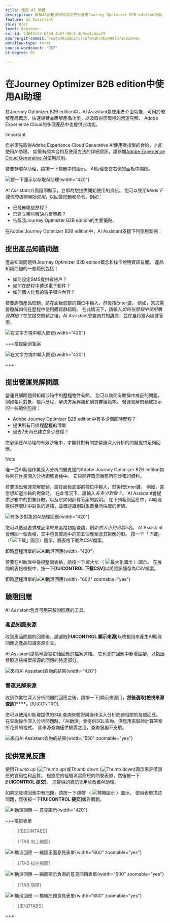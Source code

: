 ```yaml
---
title: 使用 AI 助理
description: 瞭解AI助理如何協助您充分運用Journey Optimizer B2B edition功能。
feature: AI Assistant
role: User
level: Beginner
exl-id: 2d642c34-6f6d-4a0f-98c5-4b9ea1cdaa29
source-git-commit: 4a54548ad061fc778fae3bc4b8499f3716850e4a
workflow-type: tm+mt
source-wordcount: '957'
ht-degree: 0%

---
```


# 在Journey Optimizer B2B edition中使用AI助理

在Journey Optimizer B2B edition中，AI Assistant是使用者介面功能，可用於瞭解產品概念、快速導覽並瞭解產品功能，以及取得您環境的營運見解。 Adobe Experience Cloud的多個產品中也提供此功能。

>[!IMPORTANT]
>
>您必須先取得Adobe Experience Cloud Generative AI使用者指南的合約，才能使用AI助理。 如需有關本合約及使用方法的詳細資訊，請參閱[Adobe Experience Cloud Generative AI使用准則](https://www.adobe.com/tw/legal/licenses-terms/adobe-dx-gen-ai-user-guidelines.html)。

若要存取AI助理，請按一下標題中的圖示。 AI助理會在右側的面板中開啟。

![按一下圖示以存取AI助理](./assets/ai-assistant-icon-displayed.png){width="420"}

AI Assistant介面隨即顯示，立即為您提供開始使用的資訊。 您可以使用&#x200B;_Ideas下提供的選項開始使用_，以回答問題和命令，例如：

* 已發佈哪些歷程？
* 已建立哪些解決方案興趣？
* 告訴我Journey Optimizer B2B edition的主要優點。

在Adobe Journey Optimizer B2B edition中，AI Assistant支援下列使用案例：

## 提出產品知識問題

產品知識問題與Journey Optimizer B2B edition概念和操作說明資訊有關。 產品知識問題的一些範例包括：

* 如何設定SMS提供者帳戶？
* 如何在歷程中傳送電子郵件？
* 如何個人化我的電子郵件內容？

若要詢問產品問題，請在面板底部的欄位中輸入，然後按Enter鍵。 例如，當您需要瞭解如何在歷程中使用購買群組時。 在此情況下，請輸入&#x200B;_如何在歷程中使用購買群組？_&#x200B;在您提交問題之後，AI Assistant會查詢其知識庫，並在幾秒鐘內編譯答案。

![在文字方塊中輸入問題](./assets/ai-assistant-ask-question.png){width="420"}

+++檢視範例答案

![在文字方塊中輸入問題](./assets/ai-assistant-product-answer.png){width="420"}

+++

## 提出營運見解問題

營運見解問題與組織沙箱中的歷程物件有關。 您可以詢問有關操作成品的問題，例如帳戶對象、帳戶歷程、解決方案興趣和購買群組範本。 營運見解問題或提示的一些範例包括：

* Adobe Journey Optimizer B2B edition中有多少個即時歷程？
* 提供所有已排程歷程的清單
* 過去7天內已建立多少歷程？

您必須在AI助理的有效沙箱中，才能針對有關您營運深入分析的問題提供足夠回應。

>[!NOTE]
>
>唯一受AI助理作業深入分析問題支援的Adobe Journey Optimizer B2B edition物件列在[作業深入分析網域表格](./ai-assistant-overview.md#operational-insights)中。 它只能存取您目前所在沙箱的資料。

若要提出營運見解問題，請在面板底部的欄位中輸入，然後按Enter鍵。 例如，當您想知道沙箱的對象時。 在此情況下，請輸入&#x200B;_有多少對象？_。  AI Assistant會提供沙箱中的對象計數，以及它如何計算答案的說明。 在下列範例回應中，AI助理提供存取UI中對象的連結，並概述識別對象數量所採取的步驟。

![有多少對象的AI助理回應](./assets/ai-assistant-insights-answer.png){width="420"}

您可以透過要求成品清單來追蹤初始查詢，例如&#x200B;_依大小列出前5名_。 AI Assistant會傳回一個表格，其中包含查詢中的前五個專案及其對應的ID。 按一下「_下載_」（「![下載」圖示](../assets/do-not-localize/icon-download.svg)）圖示，將表格下載為CSV檔案。

即時歷程清單的![AI助理回應](./assets/ai-assistant-artifacts-query.png){width="420"}

若要在AI助理中檢視整個表格，請按一下&#x200B;_最大化_ （ ![最大化圖示](../assets/do-not-localize/icon-maximize.svg) ）圖示。 在展開的表格檢視中，按一下&#x200B;**[!UICONTROL 下載CSV]**&#x200B;以將資訊儲存為CSV檔案。

即時歷程清單的![AI助理回應](./assets/ai-assistant-artifacts-maximize.png){width="600" zoomable="yes"}

## 驗證回應

AI Assistant包含可用來驗證回應的工具。

### 產品知識來源

收到產品問題的回應後，請選取&#x200B;**[!UICONTROL 顯示來源]**&#x200B;以檢視用來產生AI助理回應之產品知識來源引文。

AI Assistant提供可證實初始回應的檔案連結。 它也會在回應中新增註腳，以指出參照連結檔案來源的回應的特定部分。

![來自AI Assistant查詢的結果](./assets/ai-assistant-product-answer-sources.png){width="420"}

### 營運見解來源

收到作業性深入分析問題的回應之後，請按一下[顯示來源] ]**，然後選取[檢視來源查詢]****。**[!UICONTROL 

您可以使用AI助理提供的SQL查詢來驗證與操作深入分析問題相關的每個回應。 在查詢操作深入分析問題時，「AI助理」會提供SQL查詢，供您用來驗證計算答案所花費的程式。 此來源查詢僅供驗證之用，查詢服務不支援。

![來自AI Assistant查詢的結果](./assets/ai-assistant-artifacts-query-source.png){width="550" zoomable="yes"}

## 提供意見反應

使用&#x200B;_Thumb up_ (![Thumb up](../assets/do-not-localize/icon-thumb-up.svg))或&#x200B;_Thumb down_ (![Thumb down](../assets/do-not-localize/icon-thumb-down.svg))圖示來評價回應的實用性和品質。 根據您的經驗填寫簡短的問卷表單，然後按一下&#x200B;**[!UICONTROL 提交]**。 您提供的資訊會用於改善AI助理。

如果您發現回應中有問題，請按一下&#x200B;_標幟_ （ ![標幟圖示](../assets/do-not-localize/icon-flag.svg) ）圖示。 使用表單描述問題，然後按一下&#x200B;**[!UICONTROL 提交]**&#x200B;報告問題。

![AI助理回應 — 意見圖示](./assets/ai-assistant-response-feedback-icons.png){width="420"}

+++檢視表單

>[!BEGINTABS]

>[!TAB 向上縮圖]

![AI助理回應 — 縮圖正面意見表單](./assets/ai-assistant-response-feedback-positive-form.png){width="600" zoomable="yes"}

>[!TAB 按住縮圖]

![AI助理回應 — 縮圖顯示負面的意見回饋表單](./assets/ai-assistant-response-feedback-negative-form.png){width="600" zoomable="yes"}

>[!TAB 旗標]

![AI助理回應 — 標幟問題意見表單](./assets/ai-assistant-response-feedback-flagged-form.png){width="600" zoomable="yes"}

>[!ENDTABS]

+++
